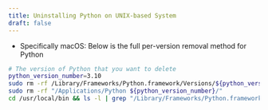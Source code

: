 ```yaml
---
title: Uninstalling Python on UNIX-based System
draft: false
---
```


- Specifically macOS: Below is the full per-version removal method for Python

```bash
# The version of Python that you want to delete
python_version_number=3.10
sudo rm -rf /Library/Frameworks/Python.framework/Versions/${python_version_number}/
sudo rm -rf "/Applications/Python ${python_version_number}/"
cd /usr/local/bin && ls -l | grep "/Library/Frameworks/Python.framework/Versions/${python_version_number}" | awk '{print $9}' | sudo xargs rm
```
